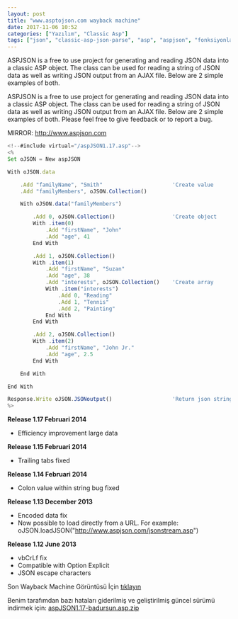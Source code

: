 ```yaml
---
layout: post
title: "www.asptojson.com wayback machine"
date: 2017-11-06 10:52
categories: ["Yazılım", "Classic Asp"]
tags: ["json", "classic-asp-json-parse", "asp", "aspjson", "fonksiyonlar", "functions"]
---
```


ASPJSON is a free to use project for generating and reading JSON data into a classic ASP object. The class can be used for reading a string of JSON data as well as writing JSON output from an AJAX file. Below are 2 simple examples of both.

ASPJSON is a free to use project for generating and reading JSON data into a classic ASP object. The class can be used for reading a string of JSON data as well as writing JSON output from an AJAX file. Below are 2 simple examples of both. Please feel free to give feedback or to report a bug.

MIRROR: http://www.aspjson.com

```javascript
<!--#include virtual="/aspJSON1.17.asp"-->
<%
Set oJSON = New aspJSON

With oJSON.data

    .Add "familyName", "Smith"                      'Create value
    .Add "familyMembers", oJSON.Collection()

    With oJSON.data("familyMembers")

        .Add 0, oJSON.Collection()                  'Create object
        With .item(0)
            .Add "firstName", "John"
            .Add "age", 41
        End With

        .Add 1, oJSON.Collection()
        With .item(1)
            .Add "firstName", "Suzan"
            .Add "age", 38
            .Add "interests", oJSON.Collection()    'Create array
            With .item("interests")
                .Add 0, "Reading"
                .Add 1, "Tennis"
                .Add 2, "Painting"
            End With
        End With

        .Add 2, oJSON.Collection()
        With .item(2)
            .Add "firstName", "John Jr."
            .Add "age", 2.5
        End With

    End With

End With

Response.Write oJSON.JSONoutput()                   'Return json string
%>
```

**Release 1.17 Februari 2014**
- Efficiency improvement large data

**Release 1.15 Februari 2014**
- Trailing tabs fixed

**Release 1.14 Februari 2014**
- Colon value within string bug fixed

**Release 1.13 December 2013**
- Encoded data fix
- Now possible to load directly from a URL.
For example: oJSON.loadJSON("http://www.aspjson.com/jsonstream.asp")

**Release 1.12 June 2013**
- vbCrLf fix
- Compatible with Option Explicit
- JSON escape characters

Son Wayback Machine Görüntüsü İçin [tıklayın](https://web.archive.org/web/20160620154733/http://www.aspjson.com:80/)

Benim tarafımdan bazı hataları giderilmiş ve geliştirilmiş güncel sürümü indirmek için: [aspJSON1.17-badursun.asp.zip](https://drive.google.com/file/d/1ephhFyO44BNlp3B6v1BVKc7pLqjJvlRg/view?usp=sharing)